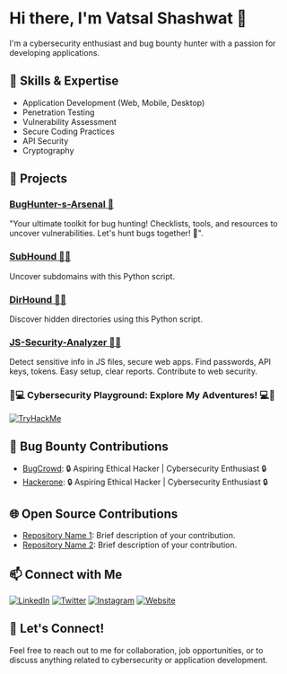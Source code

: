 <!-- Introduction -->
# Hi there, I'm Vatsal Shashwat 👋
I'm a cybersecurity enthusiast and bug bounty hunter with a passion for developing applications.

<!-- Skills & Expertise -->
## 🔧 Skills & Expertise
- Application Development (Web, Mobile, Desktop)
- Penetration Testing
- Vulnerability Assessment
- Secure Coding Practices
- API Security
- Cryptography

<!-- Projects -->
## 💼 Projects
### [BugHunter-s-Arsenal 🐞](https://github.com/Vatsal-Shashwat/BugHunter-s-Arsenal/)
"Your ultimate toolkit for bug hunting! Checklists, tools, and resources to uncover vulnerabilities. Let's hunt bugs together! 🐞".

### [SubHound 🕵️‍♂️](https://github.com/Vatsal-Shashwat/SubHound)
Uncover subdomains with this Python script.

### [DirHound 🕵️‍♂️](https://github.com/Vatsal-Shashwat/SubHound)
Discover hidden directories using this Python script.

### [JS-Security-Analyzer 🕵️‍♂️](https://github.com/Vatsal-Shashwat/JS-Security-Analyzer)
Detect sensitive info in JS files, secure web apps. Find passwords, API keys, tokens. Easy setup, clear reports. Contribute to web security.

### 🔐💻 Cybersecurity Playground: Explore My Adventures! 💻🔐
[![TryHackMe](https://img.shields.io/badge/TryHackMe-VatsalShashwat-blue?style=for-the-badge&logo=TryHackMe)](https://tryhackme.com/p/VatsalShashwat)
<!--[![Hack The Box](http://www.hackthebox.eu/badge/image/YOUR_PROFILE_ID)](https://www.hackthebox.eu/home/users/profile/YOUR_PROFILE_ID)>

<!-- Bug Bounty Contributions -->
## 🐛 Bug Bounty Contributions
- [BugCrowd](https://bugcrowd.com/VatsalShaswat): 🔒 Aspiring Ethical Hacker | Cybersecurity Enthusiast 🔒
- [Hackerone](https://hackerone.com/vatsalshashwat?type=user): 🔒 Aspiring Ethical Hacker | Cybersecurity Enthusiast 🔒
<!-- Certificates & Achievements -->
<!-- ## 🏆 Certificates & Achievements
- Certified Ethical Hacker (CEH)
- Offensive Security Certified Professional (OSCP) -->

<!-- Open Source Contributions -->
## 🌐 Open Source Contributions
- [Repository Name 1](link-to-repo-1): Brief description of your contribution.
- [Repository Name 2](link-to-repo-2): Brief description of your contribution.

<!-- Connect with Me -->
## 📫 Connect with Me
[![LinkedIn](https://img.shields.io/badge/LinkedIn-Connect-blue?style=flat&logo=linkedin)](link-to-linkedin)
[![Twitter](https://img.shields.io/badge/Twitter-Follow-blue?style=flat&logo=twitter)](link-to-twitter)
[![Instagram](https://img.shields.io/badge/Instagram-Follow-blue?style=flat&logo=instagram)](https://www.instagram.com/cybershieldinsight/)
[![Website](https://img.shields.io/badge/Website-Visit-blue?style=flat&logo=wordpress)](https://example.com/)

<!-- Let's Connect -->
## 📣 Let's Connect!
Feel free to reach out to me for collaboration, job opportunities, or to discuss anything related to cybersecurity or application development.
